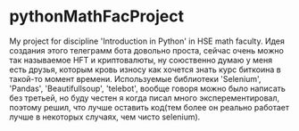# pythonMathFacProject
My project for discipline 'Introduction in Python' in HSE math faculty.
Идея создания этого телеграмм бота довольно проста, сейчас очень можно так называемое HFT и криптовалюты, ну союственно думаю у меня есть друзья, которым кровь износу как хочется знать курс биткоина в такой-то момент времени. Используемые библиотеки 'Selenium', 'Pandas', 'Beautifullsoup', 'telebot', вообще говоря можно было написать без третьей, но буду честен я когда писал много эксперементировал, поэтому решил, что лучше оставить код(тем более он реально работает лучше в некоторых случаях, чем чисто selenium).
